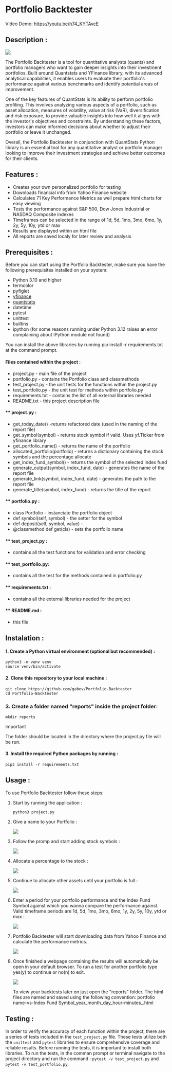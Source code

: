 # Portfolio Backtester
 Video Demo:  https://youtu.be/h74_KYTAvcE
    
    
## Description :


![](/img/photo_2023-11-13_19-29-45.jpg)

 The Portfolio Backtester is a tool for quantitative analysts (quants) and portfolio managers who want to gain deeper insights into their investment portfolios. Built around Quantstats and YFinance library, with its advanced analytical capabilities, it enables users to evaluate their portfolio's performance against various benchmarks and identify potential areas of improvement.

One of the key features of QuantStats is its ability to perform portfolio profiling. This involves analyzing various aspects of a portfolio, such as asset allocation, measures of volatility, value at risk (VaR), diversification and risk exposure, to provide valuable insights into how well it aligns with the investor's objectives and constraints. By understanding these factors, investors can make informed decisions about whether to adjust their portfolio or leave it unchanged.

Overall, the Portfolio Backtester in conjunction with QuantStats Python library is an essential tool for any quantitative analyst or portfolio manager looking to improve their investment strategies and achieve better outcomes for their clients.

## Features :

- Creates your own personalized portfolio for testing
- Downloads financial info from Yahoo Finance website
- Calculates 71 Key Performance Metrics as well prepare html charts for easy viewing
- Tests the performance against S&P 500, Dow Jones Industrial or NASDAQ Composite indexes
- Timeframes can be selected in the range of 1d, 5d, 1mo, 3mo, 6mo, 1y, 2y, 5y, 10y, ytd or max
- Results are displayed within an html file
- All reports are saved localy for later review and analysis

## Prerequisites :

Before you can start using the Portfolio Backtester, make sure you have the following prerequisites installed on your system:


- Python 3.10 and higher
- termcolor
- pyfiglet
- [yfinance](https://github.com/ranaroussi/yfinance)
- [quantstats](https://github.com/ranaroussi/quantstats)
- datetime
- pytest
- unittest
- builtins
- ipython (for some reasons running under Python 3.12 raises an error complaining about IPython module not found)

You can install the above libraries by running pip install -r requirements.txt at the command prompt.


#### Files contained within the project :
    
- project.py - main file of the project
- portfolio.py - contains the Portfolio class and classmethods
- test_project.py - the unit tests for the functions within the project.py
- test_portfolio.py - the unit test for methods within portfolio.py
- requirements.txt - contains the list of all external libraries needed
- README.txt - this project description file

#### ** project.py :

- get_today_date() -returns refactored date (used in the naming of the report file)
- get_symbol(symbol) - returns stock symbol if valid. Uses yf.Ticker from yfinance library
- get_portfolio_name() - returns the name of the portfolio
- allocated_portfolio(portfolio) - returns a dictionary containing the stock symbols and the percentage allocate
- get_index_fund_symbol() - returns the symbol of the selected index fund
- generate_output(symbol, index_fund, date) - generates the name of the report file
- generate_link(symbol, index_fund, date) - generates the path to the report file
- generate_title(symbol, index_fund) - returns the title of the report

#### ** portfolio.py :

- class Portfolio - instanciate the portfolio object
- def symbol(self, symbol) - the setter for the symbol
- def deposit(self, symbol, value) - 
- @classmethod def get(cls) - sets the portfolio name

#### ** test_project.py :

- contains all the test functions for validation and error checking

#### ** test_portfolio.py:

- contains all the test for the methods contained in portfolio.py

#### ** requirements.txt :

- contains all the external libraries needed for the project

#### ** README.md :

- this file





## Instalation :

#### 1. Create a Python virtual environment (optional but recommended) :
```
python3 -m venv venv
source venv/bin/activate 
```

#### 2. Clone this repository to your local machine :
```
git clone https://github.com/gabev/Portfolio-Backtester
cd Portfolio-Backtester
```

### 3. Create a folder named "reports" inside the project folder:

```
mkdir reports 
```
> [!IMPORTANT]
> The folder should be located in the directory where the project.py file will be run.


#### 3. Install the required Python packages by running :
```
pip3 install -r requirements.txt
```

## Usage :

To use Portfolio Backtester follow these steps:

1. Start by running the application :
    ```
    python3 project.py
    ```

2. Give a name to your Portfolio :

    ![](/img/photo_2023-11-14_18-54-18.jpg)


3. Follow the promp and start adding stock symbols :
    
    ![](/img/photo_2023-11-14_18-55-51.jpg)
    

4. Allocate a percentage to the stock :

    ![](/img/photo_2023-11-14_18-58-43.jpg)

5. Continue to allocate other assets until your portfolio is full :

    ![](/img/photo_2023-11-14_19-01-35.jpg)

6. Enter a period for your portfolio performance and the Index Fund Symbol
   against which you wanna compare the performance against. Valid timeframe periods are 
   1d, 5d, 1mo, 3mo, 6mo, 1y, 2y, 5y, 10y, ytd or max :

    ![](/img/photo_2023-11-14_19-03-09.jpg)

7. Portfolio Backtester will start downloading data from Yahoo Finance and calculate the performance metrics.

    ![](/img/photo_2023-11-14_19-11-30.jpg)

8. Once finished a webpage containing the results will automatically be open in your default browser.
   To run a test for another portfolio type yes(y) to continue or no(n) to exit.

    ![](/img/photo_2023-11-14_19-18-48.jpg)

    To view your backtests later on just open the "reports" folder. The html files are named and saved using the following convention: portfolio name-vs-Index Fund Symbol_year_month_day_hour-minutes_.html


## Testing :

 In order to verify the accuracy of each function within the project, there are a series of tests included in the `test_project.py` file. These tests utilize both the `unittest` and `pytest` libraries to ensure comprehensive coverage and reliable results. Before running the tests, it is important to install both libraries. To run the tests, in the comman prompt or terminal navigate to the project directory and run the command : `pytest -v test_project.py` and `pytest -v test_portfolio.py`.
